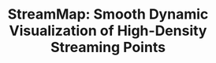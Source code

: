 ---
title: "StreamMap: Smooth Dynamic Visualization of High-Density Streaming Points"
authors:
  - "Chenhui Li"
  - "George Baciu"
  - "Yu Han"
image: 2018_tvcg_streammap.jpg
venue: "IEEE Transactions on Visualization and Computer Graphics, 2018 (CCF A, JCR Q1)"
paper: http://chenhui.li/documents/StreamMap_TVCG_2018.pdf
video: http://chenhui.li/demo/TVCG2017-StreamMap-Demo.mp4
code: 
website: 
---